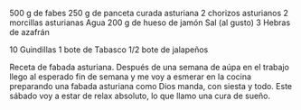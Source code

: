 500 g de fabes
250 g de panceta curada asturiana
2 chorizos asturianos
2 morcillas asturianas
Agua
200 g de hueso de jamón
Sal (al gusto)
3 Hebras de azafrán

10 Guindillas
1 bote de Tabasco
1/2 bote de jalapeños

Receta de fabada asturiana. Después de una semana de aúpa en el trabajo llego al esperado fin de semana y me voy a esmerar en la cocina preparando una fabada asturiana como Dios manda, con siesta y todo. Este sábado voy a estar de relax absoluto, lo que llamo una cura de sueño.
